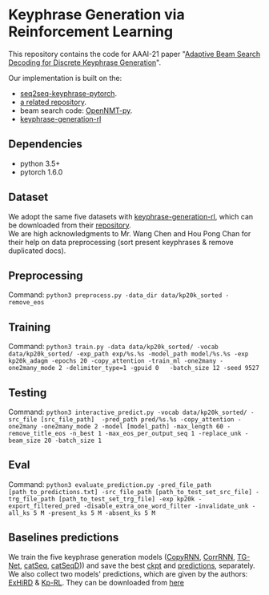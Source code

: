 # Keyphrase Generation via Reinforcement Learning
This repository contains the code for AAAI-21 paper "[Adaptive Beam Search Decoding for Discrete Keyphrase Generation](#)".

Our implementation is built on the:
- [seq2seq-keyphrase-pytorch](https://github.com/memray/seq2seq-keyphrase-pytorch).
- [a related repository](https://github.com/atulkum/pointer_summarizer). 
- beam search code: [OpenNMT-py](https://github.com/OpenNMT/OpenNMT-py).
- [keyphrase-generation-rl](https://github.com/kenchan0226/keyphrase-generation-rl)

## Dependencies
* python 3.5+
* pytorch 1.6.0

## Dataset
We adopt the same five datasets with [keyphrase-generation-rl](https://github.com/kenchan0226/keyphrase-generation-rl), which can be downloaded from their [repository](https://github.com/kenchan0226/keyphrase-generation-rl#dataset).  
We are high acknowledgments to Mr. Wang Chen and Hou Pong Chan for their help on data preprocessing (sort present keyphrases & remove duplicated docs).

## Preprocessing
Command: `python3 preprocess.py -data_dir data/kp20k_sorted -remove_eos`

## Training
Command: `python3 train.py -data data/kp20k_sorted/ -vocab data/kp20k_sorted/ -exp_path exp/%s.%s -model_path model/%s.%s -exp kp20k_adagm -epochs 20 -copy_attention -train_ml -one2many -one2many_mode 2 -delimiter_type=1 -gpuid 0   -batch_size 12 -seed 9527`

## Testing
Command: `python3 interactive_predict.py -vocab data/kp20k_sorted/ -src_file [src_file_path]  -pred_path pred/%s.%s -copy_attention -one2many -one2many_mode 2 -model [model_path] -max_length 60 -remove_title_eos -n_best 1 -max_eos_per_output_seq 1 -replace_unk -beam_size 20 -batch_size 1`

## Eval
Command: `python3 evaluate_prediction.py -pred_file_path [path_to_predictions.txt] -src_file_path [path_to_test_set_src_file] -trg_file_path [path_to_test_set_trg_file] -exp kp20k -export_filtered_pred -disable_extra_one_word_filter -invalidate_unk -all_ks 5 M -present_ks 5 M -absent_ks 5 M`

## Baselines predictions
We train the five keyphrase generation models ([CopyRNN](https://www.aclweb.org/anthology/P17-1054.pdf), [CorrRNN](https://www.aclweb.org/anthology/D18-1439.pdf), [TG-Net](https://ojs.aaai.org//index.php/AAAI/article/view/4587), [catSeq](https://www.microsoft.com/en-us/research/publication/generating-diverse-numbers-of-diverse-keyphrases/), [catSeqD](https://www.microsoft.com/en-us/research/publication/generating-diverse-numbers-of-diverse-keyphrases/))) and save the best [ckpt](https://drive.google.com/file/d/1kEL53UDzYkNkWg4DGIIchVwmNiHTAJZr/view?usp=sharing) and [predictions](https://drive.google.com/file/d/1EZ0WfPyFtFsr56FgrYugmTdTJdYgd0zm/view?usp=sharing), separately.
We also collect two models' predictions, which are given by the authors: [ExHiRD](https://www.aclweb.org/anthology/2020.acl-main.103.pdf) & [Kp-RL](https://www.aclweb.org/anthology/P19-1208.pdf).
They can be downloaded from [here](https://drive.google.com/file/d/1EZ0WfPyFtFsr56FgrYugmTdTJdYgd0zm/view?usp=sharing)
